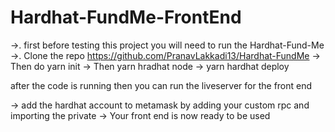 # Hardhat-FundMe-FrontEnd

->. first before testing this project you will need to run the Hardhat-Fund-Me
->. Clone the repo https://github.com/PranavLakkadi13/Hardhat-FundMe
->  Then do yarn init 
->  Then yarn hradhat node 
->   yarn hardhat deploy 

after the code is running then you can run the liveserver for the front end 

-> add the hardhat account to metamask by adding your custom rpc and importing the private 
-> Your front end is now ready to be used
